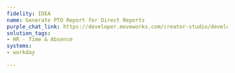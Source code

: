 ```yaml
---
fidelity: IDEA
name: Generate PTO Report for Direct Reports
purple_chat_link: https://developer.moveworks.com/creator-studio/developer-tools/purple-chat?purple_chat_v1=%7B%22settings%22%3A%7B%22colorStyle%22%3A%22LIGHT%22%2C%22startTime%22%3A%2211%3A43+AM%22%2C%22defaultPerson%22%3A%22GWEN%22%2C%22editable%22%3Atrue%7D%2C%22messages%22%3A%5B%7B%22from%22%3A%22USER%22%2C%22text%22%3A%22I+want+to+make+sure+Amy+%26+Jim+on+my+team+are+taking+their+PTO+and+avoiding+burnout+-+what+are+their+balances%3F%22%7D%2C%7B%22from%22%3A%22ANNOTATION%22%2C%22text%22%3A%22%3Cp%3E%E2%9C%85+Resolving+%E2%80%9CAmy%E2%80%9D%3Cbr%3E%E2%9C%85+Found+%E2%80%9CAmy+Phillips%E2%80%9D+%28reports+to+Mary%29%3Cbr%3E%E2%9C%85+Resolving+%E2%80%9CJim%E2%80%9D%3Cbr%3E%E2%9C%85+Found+%E2%80%9CJim+Telustria%E2%80%9D+%28reports+to+Mary%29%3Cbr%3E%E2%9C%85+Retrieving+PTO+Balances+for+Amy+Phillps+%26+Jim+Telustria+%3C%2Fp%3E%22%7D%2C%7B%22from%22%3A%22BOT%22%2C%22text%22%3A%22Amy+has+12+hours+of+PTO+and+Jim+as+22+hours.%22%7D%5D%7D
solution_tags:
- HR - Time & Absence
systems:
- workday

---
```

